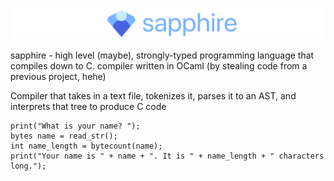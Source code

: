 ![Banner with the Sapphire programming language logo](banner.png)

sapphire - high level (maybe), strongly-typed programming language that compiles down to C. compiler written in OCaml (by stealing code from a previous project, hehe)

Compiler that takes in a text file, tokenizes it, parses it to an AST, and interprets that tree to produce C code

```
print("What is your name? ");
bytes name = read_str();
int name_length = bytecount(name);
print("Your name is " + name + ". It is " + name_length + " characters long.");
```
